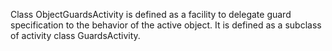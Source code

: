 Class ObjectGuardsActivity is defined as a facility to delegate guard specification to the behavior of the active object.
It is defined as a subclass of activity class GuardsActivity.